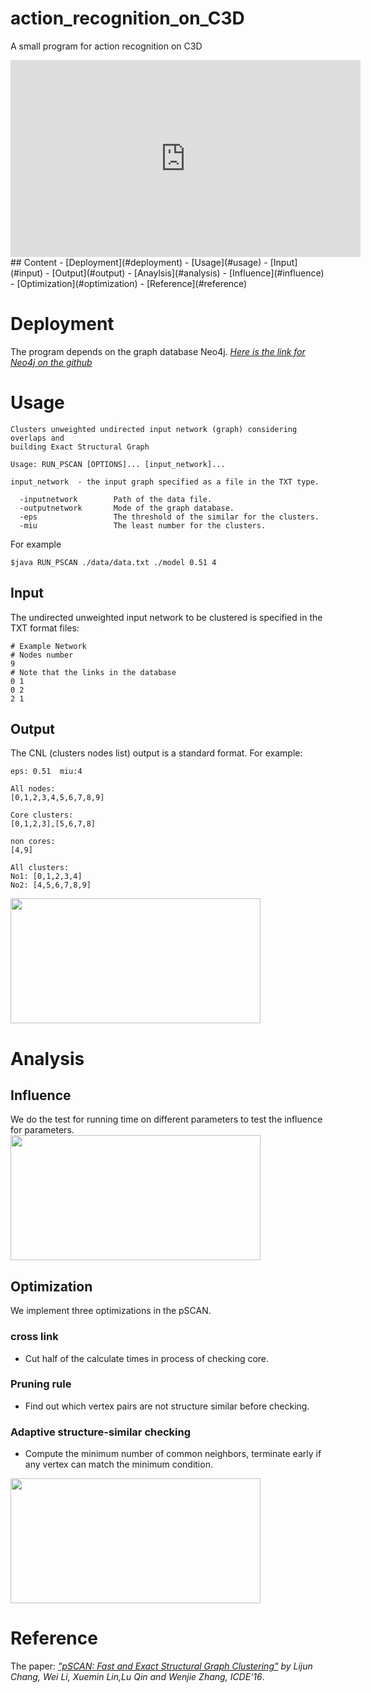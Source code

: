 # action_recognition_on_C3D
A small program for action recognition on C3D

<iframe width="560" height="315" src="https://www.youtube.com/embed/6_QowqAsjWs" frameborder="0" allow="accelerometer; autoplay; encrypted-media; gyroscope; picture-in-picture" allowfullscreen></iframe>
## Content
- [Deployment](#deployment)
- [Usage](#usage)
  - [Input](#input)
  - [Output](#output)
- [Anaylsis](#analysis)
  - [Influence](#influence)
  - [Optimization](#optimization)
- [Reference](#reference)

# Deployment

The program depends on the graph database Neo4j. *[Here is the link for Neo4j on the github](https://github.com/neo4j/neo4j)*


# Usage

```
Clusters unweighted undirected input network (graph) considering overlaps and
building Exact Structural Graph

Usage: RUN_PSCAN [OPTIONS]... [input_network]...

input_network  - the input graph specified as a file in the TXT type.

  -inputnetwork        Path of the data file.
  -outputnetwork       Mode of the graph database.
  -eps                 The threshold of the similar for the clusters.
  -miu                 The least number for the clusters.
```
For example
```
$java RUN_PSCAN ./data/data.txt ./model 0.51 4

```

## Input
The undirected unweighted input network to be clustered is specified in the TXT format files:


```
# Example Network
# Nodes number  
9
# Note that the links in the database
0 1
0 2
2 1
```
## Output
The CNL (clusters nodes list) output is a standard format. For example:
```
eps: 0.51  miu:4

All nodes:
[0,1,2,3,4,5,6,7,8,9]

Core clusters:
[0,1,2,3],[5,6,7,8]

non cores:
[4,9]

All clusters:
No1: [0,1,2,3,4]
No2: [4,5,6,7,8,9]

``` 
<img width="400" height="200" src=https://github.com/xiaohai0520/PSCAN_on_Neo4j/blob/master/image/Picture1.png/>

# Analysis

## Influence
We do the test for running time on different parameters to test the influence for parameters.
<img width="400" height="200" src=https://github.com/xiaohai0520/PSCAN_on_Neo4j/blob/master/image/influence.jpg/>

## Optimization
We implement three optimizations in the pSCAN.

### cross link
- Cut half of the calculate times in process of checking core.
### Pruning rule 
- Find out which vertex pairs are not structure similar before checking.
### Adaptive structure-similar checking 
- Compute the minimum number of common neighbors, terminate early if any vertex can match the minimum condition.

<img width="400" height="200" src=https://github.com/xiaohai0520/PSCAN_on_Neo4j/blob/master/image/op.jpg/>


# Reference
The paper: *["pSCAN: Fast and Exact Structural Graph Clustering"](https://www.cse.unsw.edu.au/~ljchang/pdf/icde16-pscan.pdf) by Lijun Chang, Wei Li, Xuemin Lin,Lu Qin and Wenjie Zhang, ICDE'16*.
